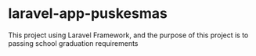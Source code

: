 # laravel-app-puskesmas
This project using Laravel Framework, and the purpose of this project is to passing school graduation requirements
